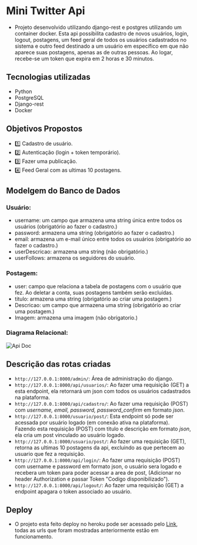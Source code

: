 # Mini Twitter Api 
- Projeto desenvolvido utilizando django-rest e postgres utilizando um container docker. Esta api possibilita cadastro de novos usuários, login, logout, postagens, um feed geral de todos os usuários cadastrados no sistema e outro feed destinado a um usuário em específico em que não aparece suas postagens, apenas as de outras pessoas. Ao logar, recebe-se um token que expira em 2 horas e 30 minutos.
## Tecnologias utilizadas 
- Python
- PostgreSQL
- Django-rest
- Docker

## Objetivos Propostos
- :one: Cadastro de usuário.
- :two: Autenticação (login + token temporário).
- :three: Fazer uma publicação.
- :four: Feed Geral com as ultimas 10 postagens.

## Modelgem do Banco de Dados 
### Usuário:
- username: um campo que armazena uma string única entre todos os usuários (obrigatório ao fazer o cadastro.)
- password: armazena uma string (obrigatório ao fazer o cadastro.)
- email: armazena um e-mail único entre todos os usuários (obrigatório ao fazer o cadastro.)
- userDescricao: armazena uma string (não obrigatório.)
- userFollows: armazena os seguidores do usuário.
### Postagem:
- user: campo que relaciona a tabela de postagens com o usuário que fez. Ao deletar a conta, suas postagens também serão excluídas.
- titulo: armazena uma string (obrigatório ao criar uma postagem.)
- Descricao: um campo que armazena uma string (obrigatório ao criar uma postagem.)
- Imagem: armazena uma imagem (não obrigatorio.)
### Diagrama Relacional:<br>
 ![Api Doc](https://i.imgur.com/bMwmDBl.jpg)
## Descrição das rotas criadas
- `http://127.0.0.1:8000/admin/`: Área de administração do django.
- `http://127.0.0.1:8000/api/usuarios/`: Ao fazer uma requisição (GET) a esta endpoint, ela retornará um json com todos os usuários cadastrados na plataforma. 
- `http://127.0.0.1:8000/api/cadastro/`: Ao fazer uma requisição (POST) com *username, email, password, password_confirm* em formato *json*.
- `http://127.0.0.1:8000/usuario/post/`: Esta endpoint só pode ser acessada por usuário logado (em conexão ativa na plataforma). Fazendo esta requisição (POST) com titulo e descrição em formato *json*, ela cria um post vinculado ao usuário logado.
- `http://127.0.0.1:8000/usuario/post/`: Ao fazer uma requisição (GET), retorna as ultimas 10 postagens da api, excluindo as que pertecem ao usuario que fez a requisição.
- `http://127.0.0.1:8000/api/login/`: Ao fazer uma requisição (POST) com username e password em formato json, o usuário sera logado e recebera um token para poder acessar a area de post, (Adicionar no header Authorization e passar Token "Codigo disponibilizado").
- `http://127.0.0.1:8000/api/logout/`: Ao fazer uma requisição (GET) a endpoint apagara o token associado ao usuário.
## Deploy
- O projeto esta feito deploy no heroku pode ser acessado pelo <a href="https://api-minitw.herokuapp.com/">Link<a>, todas as urls que foram mostradas anteriormente estão em funcionamento.
